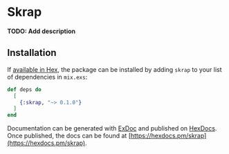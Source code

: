 # Skrap

**TODO: Add description**

## Installation

If [available in Hex](https://hex.pm/docs/publish), the package can be installed
by adding `skrap` to your list of dependencies in `mix.exs`:

```elixir
def deps do
  [
    {:skrap, "~> 0.1.0"}
  ]
end
```

Documentation can be generated with [ExDoc](https://github.com/elixir-lang/ex_doc)
and published on [HexDocs](https://hexdocs.pm). Once published, the docs can
be found at [https://hexdocs.pm/skrap](https://hexdocs.pm/skrap).

